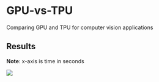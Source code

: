 # GPU-vs-TPU
Comparing GPU and TPU for computer vision applications

## Results
**Note**: x-axis is time in seconds

![](https://github.com/Gladiator07/GPU-vs-TPU/blob/main/results/time_taken.png)
